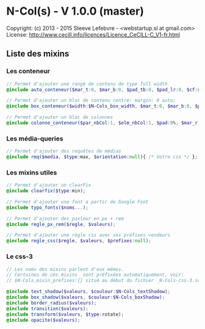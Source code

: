 # N-Col(s) - V 1.0.0 (master)

Copyright: (c) 2013 - 2015 Steeve Lefebvre - <webstartup.sl at gmail.com>
License: http://www.cecill.info/licences/Licence_CeCILL-C_V1-fr.html

## Liste des mixins 

### Les conteneur 

```scss
// Permet d'ajouter une rangé de contenu de type full width
@include auto_conteneur($mar_t:0, $mar_b:0, $pad_tb:0, $pad_lr:0, $cf:null);

// Permet d'ajouter un bloc de contenu centré: margin: 0 auto;
@include box_conteneur($width:$N-Cols_box_width, $mar_t:0, $mar_b:0, $pad_tb:0, $pad_lr:0, $cf:null);

// Permet d'ajouter un bloc de colonnes
@include colonne_conteneur($par_nbCol:1, $elm_nbCol:1, $pad:0%, $mar_r:0%, $fin:null, $cf:null);
```

### Les média-queries 

```scss
// Permet d'ajouter des requêtes de médias
@include rmq($media, $type:max, $orientation:null){ /* Votre css */ };
```

### Les mixins utiles

```scss
// Permet d'ajouter un clearFix
@include clearfix($type:min);

// Permet d'ajouter une font a partir de Google Font 
@include typo_fonts($noms...);

// Permet d'ajouter des pavleur en px + rem
@include regle_px_rem($regle, $valeurs);

// Permet d'ajouter une règle css avec ses préfixes vendeurs 
@include regle_css($regle, $valeurs, $prefixes:null);
```

### Le css-3

```scss
// Les noms des mixins parlent d'eux mêmes.
// Certaines de ces mixins  sont préfixées automatiquement, voir: 
// $N-Cols_mixin_prefixes:{} situé au début du fichier _N-Cols-css-3.scss

@include text_shadow($valeurs, $couleur:$N-Cols_textShadow);
@include box_shadow($valeurs, $couleur:$N-Cols_boxShadow);
@include border_radius($valeurs);
@include transition($valeurs);
@include transform($valeurs, $type:rotate);
@include opacite($valeurs);
```

